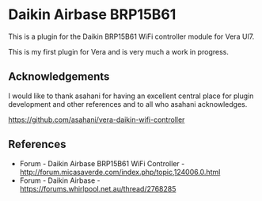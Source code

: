# Daikin Airbase BRP15B61 #

This is a plugin for the Daikin BRP15B61 WiFi controller module for Vera UI7.

This is my first plugin for Vera and is very much a work in progress.

## Acknowledgements ##

I would like to thank asahani for having an excellent central place for plugin development and other references and to all who asahani acknowledges.

https://github.com/asahani/vera-daikin-wifi-controller

## References ##
* Forum - Daikin Airbase BRP15B61 WiFi Controller - http://forum.micasaverde.com/index.php/topic,124006.0.html
* Forum - Daikin Airbase - https://forums.whirlpool.net.au/thread/2768285
